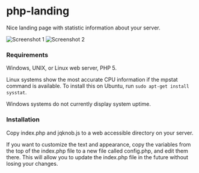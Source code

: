 # php-landing

Nice landing page with statistic information about your server.

![Screenshot 1](https://raw.githubusercontent.com/lgg-awesome/php-landing/master/screen1.png)
![Screenshot 2](https://raw.githubusercontent.com/lgg-awesome/php-landing/master/screen2.png)

### Requirements

Windows, UNIX, or Linux web server, PHP 5.

Linux systems show the most accurate CPU information if the mpstat command is available. To install this on Ubuntu, run `sudo apt-get install sysstat`.

Windows systems do not currently display system uptime.

### Installation

Copy index.php and jqknob.js to a web accessible directory on your server.

If you want to customize the text and appearance, copy the variables from the top of the index.php file to a new file called config.php, and edit them there. This will allow you to update the index.php file in the future without losing your changes.
